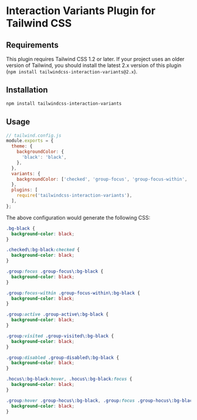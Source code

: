 # Interaction Variants Plugin for Tailwind CSS

## Requirements

This plugin requires Tailwind CSS 1.2 or later. If your project uses an older version of Tailwind, you should install the latest 2.x version of this plugin (`npm install tailwindcss-interaction-variants@2.x`).

## Installation

```bash
npm install tailwindcss-interaction-variants
```

## Usage

```js
// tailwind.config.js
module.exports = {
  theme: {
    backgroundColor: {
      'black': 'black',
    },
  },
  variants: {
    backgroundColor: ['checked', 'group-focus', 'group-focus-within', 'group-active', 'group-visited', 'group-disabled', 'hocus', 'group-hocus'],
  },
  plugins: [
    require('tailwindcss-interaction-variants'),
  ],
};
```

The above configuration would generate the following CSS:

```css
.bg-black {
  background-color: black;
}

.checked\:bg-black:checked {
  background-color: black;
}

.group:focus .group-focus\:bg-black {
  background-color: black;
}

.group:focus-within .group-focus-within\:bg-black {
  background-color: black;
}

.group:active .group-active\:bg-black {
  background-color: black;
}

.group:visited .group-visited\:bg-black {
  background-color: black;
}

.group:disabled .group-disabled\:bg-black {
  background-color: black;
}

.hocus\:bg-black:hover, .hocus\:bg-black:focus {
  background-color: black;
}

.group:hover .group-hocus\:bg-black, .group:focus .group-hocus\:bg-black {
  background-color: black;
}
```
